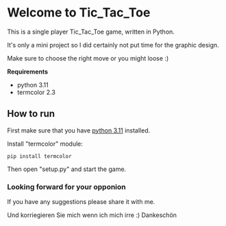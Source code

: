 Welcome to Tic_Tac_Toe
===========

This is a single player Tic_Tac_Toe game, written in Python.

It's only a mini project so I did certainly not put time for the graphic design.

Make sure to choose the right move or you might loose :)

**Requirements**

* python 3.11
* termcolor 2.3

## How to run

First make sure that you have [python 3.11](https://www.python.org/downloads/) installed.

Install "termcolor" module:

    pip install termcolor

Then open "setup.py" and start the game.

### Looking forward for your opponion

If you have any suggestions please share it with me.

Und korriegieren Sie mich wenn ich mich irre :)
Dankeschön

